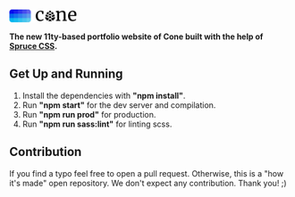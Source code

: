 <p>
  <a href="https://conedevelopment.com/">
    <br>
    <picture>
      <source media="(prefers-color-scheme: dark)" srcset="./.github/cone-logo-light.svg">
      <img alt="Cone" width="120" src="./.github/cone-logo-dark.svg">
    </picture>
    <br>
  </a>
</p>

**The new 11ty-based portfolio website of Cone built with the help of [Spruce CSS](https://sprucecss.com/).**

## Get Up and Running

1. Install the dependencies with **"npm install"**.
2. Run **"npm start"** for the dev server and compilation.
3. Run **"npm run prod"** for production.
4. Run **"npm run sass:lint"** for linting scss.

## Contribution

If you find a typo feel free to open a pull request. Otherwise, this is a "how it's made" open repository. We don't expect any contribution. Thank you! ;)
